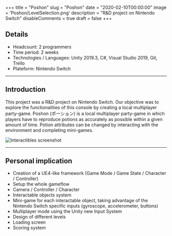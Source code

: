 +++
title = "Poshon"
slug = "Poshon"
date = "2020-02-10T00:00:00"
image = 'Poshon/LevelSelection.png'
description = "R&D project on Nintendo Switch"
disableComments = true
draft = false
+++

## Details
- Headcount: 2 programmers
- Time period: 2 weeks
- Technologies / Languages: Unity 2019.3, C#, Visual Studio 2019, Git, Trello
- Plateform: Nintendo Switch

---

## Introduction

This project was a R&D project on Nintendo Switch.
Our objective was to explore the functionalities of this console by creating a local multiplayer party-game.
Poshon (ポーション) is a local multiplayer party-game in which players have to reproduce potions as accurately as possible within a given amount of time.
Potion attributes can be changed by interacting with the environment and completing mini-games.

![Interactibles screenshot](/Poshon/Interactions.png#center)

---

## Personal implication

- Creation of a UE4-like framework (Game Mode / Game State / Character / Controller)
- Setup the whole gameflow
- Camera / Controller / Character
- Interactable objects system
- Mini-game for each interactable object, taking advantage of the Nintendo Switch specific inputs (gyroscope, accelerometer, buttons)
- Multiplayer mode using the Unity new Input System
- Design of different levels
- Loading screen
- Scoring system